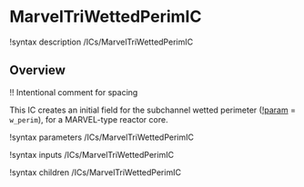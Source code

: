 # MarvelTriWettedPerimIC

!syntax description /ICs/MarvelTriWettedPerimIC

## Overview

!! Intentional comment for spacing

This IC creates an initial field for the subchannel wetted perimeter ([!param](/ICs/MarvelTriWettedPerimIC/variable) = `w_perim`), for a MARVEL-type reactor core.

!syntax parameters /ICs/MarvelTriWettedPerimIC

!syntax inputs /ICs/MarvelTriWettedPerimIC

!syntax children /ICs/MarvelTriWettedPerimIC
